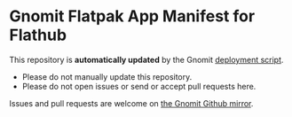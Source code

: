 # Gnomit Flatpak App Manifest for Flathub

This repository is __automatically updated__ by the Gnomit [deployment script](https://github.com/small-tech/gnomit/blob/master/publish-to-flathub).

  - Please do not manually update this repository.
  - Please do not open issues or send or accept pull requests here.

Issues and pull requests are welcome on [the Gnomit Github mirror](https://github.com/small-tech/gnomit).